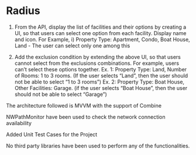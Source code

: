 # Radius

1. From the API, display the list of facilities and their options by creating a UI, so that
users can select one option from each facility. Display name and icon. For Example,
i) Property Type: Apartment, Condo, Boat House, Land - The user can select
only one among this

2. Add the exclusion condition by extending the above UI, so that users cannot select
from the exclusions combinations.
For example, users can’t select these options together.
Ex. 1: Property Type: Land, Number of Rooms: 1 to 3 rooms. (If the user selects
“Land”, then the user should not be able to select “1 to 3 rooms”)
Ex. 2: Property Type: Boat House, Other Facilities: Garage. (if the user selects
“Boat House”, then the user should not be able to select “Garage”)

The architecture followed is MVVM with the support of Combine

NWPathMonitor have been used to check the network connection availability

Added Unit Test Cases for the Project

No third party libraries have been used to perform any of the functionalities.
